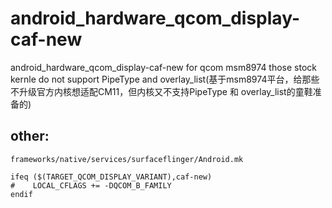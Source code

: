 # android_hardware_qcom_display-caf-new
android_hardware_qcom_display-caf-new for qcom msm8974 those stock kernle do not support PipeType and overlay_list(基于msm8974平台，给那些不升级官方内核想适配CM11，但内核又不支持PipeType 和 overlay_list的童鞋准备的)

other:
--------
```
frameworks/native/services/surfaceflinger/Android.mk

ifeq ($(TARGET_QCOM_DISPLAY_VARIANT),caf-new)
#    LOCAL_CFLAGS += -DQCOM_B_FAMILY
endif
```
